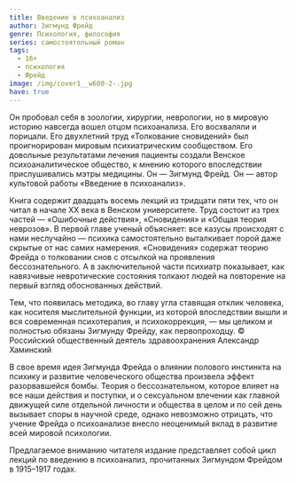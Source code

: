 ```yaml
---
title: Введение в психоанализ
author: Зигмунд Фрейд
genre: Психология, философия
series: самостоятельный роман
tags:
  - 16+
  - психология
  - Фрейд
image: /img/cover1__w600-2-.jpg
have: true
---
```

Он пробовал себя в зоологии, хирургии, неврологии, но в мировую историю навсегда вошел отцом психоанализа. Его восхваляли и порицали. Его двухлетний труд «Толкование сновидений» был проигнорирован мировым психиатрическим сообществом. Его довольные результатами лечения пациенты создали Венское психоаналитическое общество, к мнению которого впоследствии прислушивались мэтры медицины. Он — Зигмунд Фрейд. Он — автор культовой работы «Введение в психоанализ».

Книга содержит двадцать восемь лекций из тридцати пяти тех, что он читал в начале XX века в Венском университете. Труд состоит из трех частей — «Ошибочные действия», «Сновидения» и «Общая теория неврозов». В первой главе ученый объясняет: все казусы происходят с нами неслучайно — психика самостоятельно выталкивает порой даже скрытые от нас самих намерения. «Сновидения» содержат теорию Фрейда о толковании снов с отсылкой на проявления бессознательного. А в заключительной части психиатр показывает, как навязчивые невротические состояния толкают людей на повторение на первый взгляд обоснованных действий.

Тем, что появилась методика, во главу угла ставящая отклик человека, как носителя мыслительной функции, из которой впоследствии вышли и вся современная психотерапия, и психокоррекция, — мы целиком и полностью обязаны Зигмунду Фрейду, как первопроходцу. © Российский общественный деятель здравоохранения Александр Хаминский



В свое время идея Зигмунда Фрейда о влиянии полового инстинкта на психику и развитие человеческого общества произвела эффект разорвавшейся бомбы. Теория о бессознательном, которое влияет на все наши действия и поступки, и о сексуальном влечении как главной движущей силе отдельной личности и общества в целом и по сей день вызывает споры в научной среде, однако невозможно отрицать, что учение Фрейда о психоанализе внесло неоценимый вклад в развитие всей мировой психологии.

Предлагаемое вниманию читателя издание представляет собой цикл лекций по введению в психоанализ, прочитанных Зигмундом Фрейдом в 1915–1917 годах.